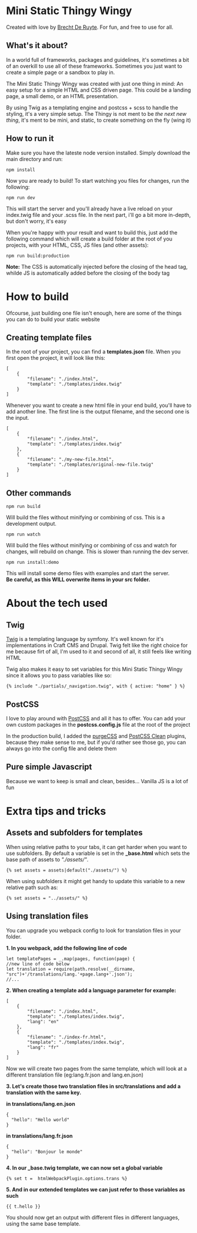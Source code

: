 # Mini Static Thingy Wingy

Created with love by [Brecht De Ruyte](https://utilitybend.com/). For fun, and free to use for all.

## What's it about?

In a world full of frameworks, packages and guidelines, it's sometimes a bit of an overkill to use all of these frameworks. Sometimes you just want to create a simple page or a sandbox to play in.

The Mini Static Thingy Wingy was created with just one thing in mind: An easy setup for a simple HTML and CSS driven page. This could be a landing page, a small demo, or an HTML presentation.

By using Twig as a templating engine and postcss + scss to handle the styling, it's a very simple setup. The Thingy is not ment to be _the next new thing_, it's ment to be mini, and static, to create something on the fly (wing it)

## How to run it

Make sure you have the lateste node version installed. Simply download the main directory and run:

```
npm install
```

Now you are ready to build! To start watching you files for changes, run the following:

```
npm run dev
```

This will start the server and you'll already have a live reload on your index.twig file and your .scss file. In the next part, i'll go a bit more in-depth, but don't worry, it's easy

When you're happy with your result and want to build this, just add the following command which will create a build folder at the root of you projects, with your HTML, CSS, JS files (and other assets):

```
npm run build:production
```

**Note:** The CSS is automatically injected before the closing of the head tag, whilde JS is automatically added before the closing of the body tag

# How to build

Ofcourse, just building one file isn't enough, here are some of the things you can do to build your static website

## Creating template files

In the root of your project, you can find a **templates.json** file. When you first open the project, it will look like this:

```
[
    {
        "filename": "./index.html",
        "template": "./templates/index.twig"
    }
]
```

Whenever you want to create a new html file in your end build, you'll have to add another line. The first line is the output filename, and the second one is the input.

```
[
    {
        "filename": "./index.html",
        "template": "./templates/index.twig"
    },
    {
        "filename": "./my-new-file.html",
        "template": "./templates/original-new-file.twig"
    }
]
```

## Other commands

```
npm run build
```

Will build the files without minifying or combining of css. This is a development output.

```
npm run watch
```

Will build the files without minifying or combining of css and watch for changes, will rebuild on change. This is slower than running the dev server.

```
npm run install:demo
```

This will install some demo files with examples and start the server.  
**Be careful, as this WILL overwrite items in your src folder.**

# About the tech used

## Twig

[Twig](https://twig.symfony.com/) is a templating language by symfony. It's well known for it's implementations in Craft CMS and Drupal. Twig felt like the right choice for me because firt of all, I'm used to it and second of all, it still feels like writing HTML

Twig also makes it easy to set variables for this Mini Static Thingy Wingy since it allows you to pass variables like so:

```
{% include "./partials/_navigation.twig", with { active: "home" } %}
```

## PostCSS

I love to play around with [PostCSS](https://postcss.org/) and all it has to offer. You can add your own custom packages in the **postcss.config.js** file at the root of the project

In the production build, I added the [purgeCSS](https://purgecss.com/plugins/postcss.html) and [PostCSS Clean](https://github.com/leodido/postcss-clean) plugins, because they make sense to me, but if you'd rather see those go, you can always go into the config file and delete them

## Pure simple Javascript

Because we want to keep is small and clean, besides... Vanilla JS is a lot of fun

# Extra tips and tricks

## Assets and subfolders for templates

When using relative paths to your tabs, it can get harder when you want to use subfolders. By default a variable is set in the **\_base.html** which sets the base path of assets to _"./assets/"_.

```
{% set assets = assets|default("./assets/") %}
```

When using subfolders it might get handy to update this variable to a new relative path such as:

```
{% set assets = "../assets/" %}
```

## Using translation files

You can upgrade you webpack config to look for translation files in your folder.

**1. In you webpack, add the following line of code**

```
let templatePages = _.map(pages, function(page) {
//new line of code below
let translation = require(path.resolve(__dirname, "src")+'/translations/lang.'+page.lang+'.json');
//...
```

**2. When creating a template add a language parameter for example:**

```
[
    {
      	"filename": "./index.html",
      	"template": "./templates/index.twig",
	    "lang": "en"
    },
    {
      	"filename": "./index-fr.html",
      	"template": "./templates/index.twig",
	    "lang": "fr"
    }
]
```

Now we will create two pages from the same template, which will look at a different translation file (eg:lang.fr.json and lang.en.json)

**3. Let's create those two translation files in src/translations and add a translation with the same key.**

**in translations/lang.en.json**

```
{
  "hello": "Hello world"
}
```

**in translations/lang.fr.json**

```
{
  "hello": "Bonjour le monde"
}
```

**4. In our \_base.twig template, we can now set a global variable**

```
{% set t =  htmlWebpackPlugin.options.trans %}
```

**5. And in our extended templates we can just refer to those variables as such**

```
{{ t.hello }}
```

You should now get an output with different files in different languages, using the same base template.

